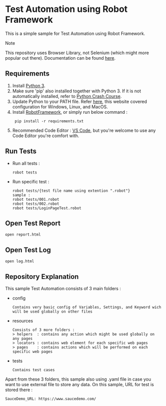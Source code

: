 # Test Automation using Robot Framework

This is a simple sample for Test Automation using Robot Framework.

> [!NOTE]  
> This repository uses Browser Library, not Selenium (which might more popular out there). Documentation can be found [here](https://robotframework-browser.org/).

## Requirements

1. Install [Python 3](https://www.python.org/).
2. Make sure 'pip' also installed together with Python 3. If it is not automatically installed, refer to [Python Crash Course](https://ehmatthes.github.io/pcc/chapter_12/installing_pip.html).
3. Update Python to your PATH file. Refer [here](https://realpython.com/add-python-to-path/), this website covered configuration for Windows, Linux, and MacOS.
4. Install [RobotFramework](https://robotframework.org/robotframework/latest/RobotFrameworkUserGuide.html#installing-using-pip), or simply run below command :
   ```
    pip install -r requirements.txt
   ```
5. Recommended Code Editor : [VS Code](https://code.visualstudio.com/), but you're welcome to use any Code Editor you're comfort with.

## Run Tests
* Run all tests : 
   ```
   robot tests
   ```

* Run specific test : 
   ```
   robot tests/{test file name using extention ".robot"}
   sample :
   robot tests/001.robot
   robot tests/002.robot
   robot tests/LoginPageTest.robot
   ```

## Open Test Report

    open report.html

## Open Test Log

    open log.html

## Repository Explanation

This sample Test Automation consists of 3 main folders : 

* config
   ```
   Contains very basic config of Variables, Settings, and Keyword wich will be used globally on other files
   ```
* resources
   ```
   Consists of 3 more folders :
   > helpers  : contains any action which might be used globally on any pages
   > locators : contains web element for each specific web pages
   > pages    : contains actions which will be performed on each specific web pages
   ```
* tests
   ```
   Contains test cases
   ```

Apart from these 3 folders, this sample also using .yaml file in case you want to use external file to store any data. On this sample, URL for test is stored there :
   ```
   SauceDemo_URL: https://www.saucedemo.com/
   ```
